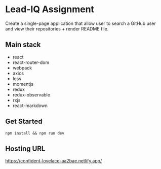 # Lead-IQ Assignment
Create a single-page application that allow user to search a GitHub user and view their repositories + render README file.

## Main stack
- react
- react-router-dom
- webpack
- axios
- less
- momentjs
- redux
- redux-observable
- rxjs
- react-markdown

## Get Started
```
npm install && npm run dev
```

## Hosting URL
https://confident-lovelace-aa2bae.netlify.app/
